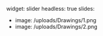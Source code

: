 widget: slider
headless: true
slides:
  - image: /uploads/Drawings/1.png
  - image: /uploads/Drawings/2.png